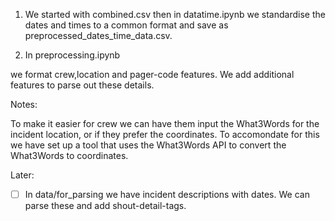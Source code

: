 1) We started with combined.csv then in datatime.ipynb we standardise the dates and times to a common format and save as preprocessed_dates_time_data.csv.

2) In preprocessing.ipynb

we format crew,location and pager-code features. We add additional features to parse out these details.

Notes:

To make it easier for crew we can have them input the What3Words for the incident location, or if they prefer the coordinates. To accomondate for this we have set up a tool that uses the What3Words API to convert the What3Words to coordinates. 

Later:
-[ ] In data/for_parsing we have incident descriptions with dates. We can parse these and add shout-detail-tags.
